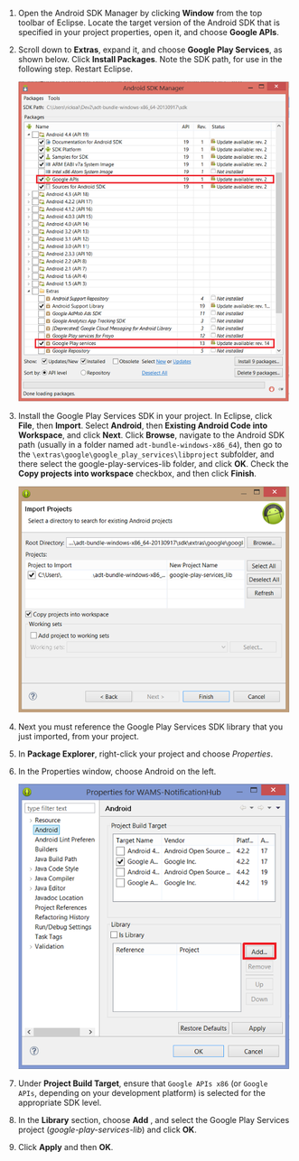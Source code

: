 

1. Open the Android SDK Manager by clicking **Window** from the top toolbar of Eclipse. Locate the target version of the Android SDK that is specified in your project properties, open it, and choose **Google APIs**.

2. Scroll down to **Extras**, expand it, and choose **Google Play Services**, as shown below. Click **Install Packages**. Note the SDK path, for use in the following step. Restart Eclipse.

   	![](./media/notification-hubs-android-get-started/notification-hub-create-android-app4.png)


3. Install the Google Play Services SDK in your project. In Eclipse, click **File**, then **Import**. Select **Android**, then **Existing Android Code into Workspace**, and click **Next**. Click **Browse**, navigate to the Android SDK path (usually in a folder named `adt-bundle-windows-x86_64`), then go to the `\extras\google\google_play_services\libproject` subfolder, and there select the google-play-services-lib folder, and click **OK**. Check the **Copy projects into workspace** checkbox, and then click **Finish**.

	![](./media/mobile-services-android-get-started-push/mobile-eclipse-import-Play-library.png)

4. Next you must reference the Google Play Services SDK library that you just imported, from your project. 

5. In **Package Explorer**, right-click your project and choose *Properties*.
 
6. In the Properties window, choose Android on the left.

	![](./media/mobile-services-android-get-started-push/mobile-google-set-project-properties.png)


7. Under **Project Build Target**, ensure that `Google APIs x86` (or `Google APIs`, depending on your development platform) is selected for the appropriate SDK level.

 
8. In the **Library** section, choose **Add** , and select the Google Play Services project (*google-play-services-lib*) and click **OK**.

9. Click **Apply** and then **OK**.



